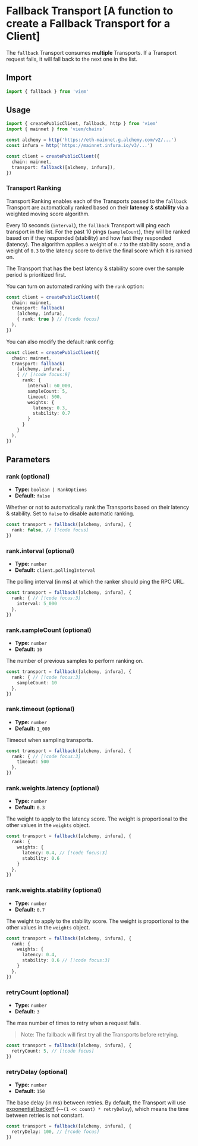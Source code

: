 # Fallback Transport [A function to create a Fallback Transport for a Client]

The `fallback` Transport consumes **multiple** Transports. If a Transport request fails, it will fall back to the next one in the list.

## Import

```ts
import { fallback } from 'viem'
```

## Usage

```ts {4-5,9}
import { createPublicClient, fallback, http } from 'viem'
import { mainnet } from 'viem/chains'

const alchemy = http('https://eth-mainnet.g.alchemy.com/v2/...')
const infura = http('https://mainnet.infura.io/v3/...')

const client = createPublicClient({
  chain: mainnet,
  transport: fallback([alchemy, infura]),
})
```

### Transport Ranking

Transport Ranking enables each of the Transports passed to the `fallback` Transport are automatically ranked based on their **latency** & **stability** via a weighted moving score algorithm. 

Every 10 seconds (`interval`), the `fallback` Transport will ping each transport in the list. For the past 10 pings (`sampleCount`), they will be ranked based on if they responded (stability) and how fast they responded (latency). The algorithm applies a weight of `0.7` to the stability score, and a weight of `0.3` to the latency score to derive the final score which it is ranked on. 

The Transport that has the best latency & stability score over the sample period is prioritized first. 

You can turn on automated ranking with the `rank` option:

```ts
const client = createPublicClient({
  chain: mainnet,
  transport: fallback(
    [alchemy, infura],
    { rank: true } // [!code focus]
  ),
})
```

You can also modify the default rank config:

```ts
const client = createPublicClient({
  chain: mainnet,
  transport: fallback(
    [alchemy, infura],
    { // [!code focus:9]
      rank: {
        interval: 60_000,
        sampleCount: 5,
        timeout: 500,
        weights: {
          latency: 0.3,
          stability: 0.7
        }
      }
    }
  ),
})
```

## Parameters

### rank (optional)

- **Type:** `boolean | RankOptions`
- **Default:** `false`

Whether or not to automatically rank the Transports based on their latency & stability. Set to `false` to disable automatic ranking.

```ts
const transport = fallback([alchemy, infura], {
  rank: false, // [!code focus]
})
```

### rank.interval (optional)

- **Type:** `number`
- **Default:** `client.pollingInterval`

The polling interval (in ms) at which the ranker should ping the RPC URL.

```ts
const transport = fallback([alchemy, infura], {
  rank: { // [!code focus:3]
    interval: 5_000
  },
})
```

### rank.sampleCount (optional)

- **Type:** `number`
- **Default:** `10`

The number of previous samples to perform ranking on.

```ts
const transport = fallback([alchemy, infura], {
  rank: { // [!code focus:3]
    sampleCount: 10
  },
})
```

### rank.timeout (optional)

- **Type:** `number`
- **Default:** `1_000`

Timeout when sampling transports.

```ts
const transport = fallback([alchemy, infura], {
  rank: { // [!code focus:3]
    timeout: 500
  },
})
```

### rank.weights.latency (optional)

- **Type:** `number`
- **Default:** `0.3`

The weight to apply to the latency score. The weight is proportional to the other values in the `weights` object.

```ts
const transport = fallback([alchemy, infura], {
  rank: {
    weights: {
      latency: 0.4, // [!code focus:3]
      stability: 0.6
    }
  },
})
```

### rank.weights.stability (optional)

- **Type:** `number`
- **Default:** `0.7`

The weight to apply to the stability score. The weight is proportional to the other values in the `weights` object.

```ts
const transport = fallback([alchemy, infura], {
  rank: {
    weights: {
      latency: 0.4,
      stability: 0.6 // [!code focus:3]
    }
  },
})
```

### retryCount (optional)

- **Type:** `number`
- **Default:** `3`

The max number of times to retry when a request fails. 

> Note: The fallback will first try all the Transports before retrying.

```ts
const transport = fallback([alchemy, infura], {
  retryCount: 5, // [!code focus]
})
```

### retryDelay (optional)

- **Type:** `number`
- **Default:** `150`

The base delay (in ms) between retries. By default, the Transport will use [exponential backoff](https://en.wikipedia.org/wiki/Exponential_backoff) (`~~(1 << count) * retryDelay`), which means the time between retries is not constant.

```ts
const transport = fallback([alchemy, infura], {
  retryDelay: 100, // [!code focus]
})
```

